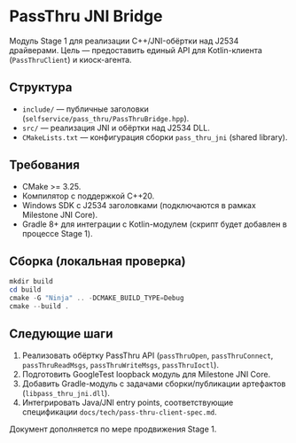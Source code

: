 # PassThru JNI Bridge

Модуль Stage 1 для реализации C++/JNI-обёртки над J2534 драйверами. Цель — предоставить единый API для Kotlin-клиента (`PassThruClient`) и киоск-агента.

## Структура
- `include/` — публичные заголовки (`selfservice/pass_thru/PassThruBridge.hpp`).
- `src/` — реализация JNI и обёртки над J2534 DLL.
- `CMakeLists.txt` — конфигурация сборки `pass_thru_jni` (shared library).

## Требования
- CMake >= 3.25.
- Компилятор с поддержкой C++20.
- Windows SDK с J2534 заголовками (подключаются в рамках Milestone JNI Core).
- Gradle 8+ для интеграции с Kotlin-модулем (скрипт будет добавлен в процессе Stage 1).

## Сборка (локальная проверка)
```powershell
mkdir build
cd build
cmake -G "Ninja" .. -DCMAKE_BUILD_TYPE=Debug
cmake --build .
```

## Следующие шаги
1. Реализовать обёртку PassThru API (`passThruOpen`, `passThruConnect`, `passThruReadMsgs`, `passThruWriteMsgs`, `passThruIoctl`).
2. Подготовить GoogleTest loopback модуль для Milestone JNI Core.
3. Добавить Gradle-модуль с задачами сборки/публикации артефактов (`libpass_thru_jni.dll`).
4. Интегрировать Java/JNI entry points, соответствующие спецификации `docs/tech/pass-thru-client-spec.md`.

Документ дополняется по мере продвижения Stage 1.
